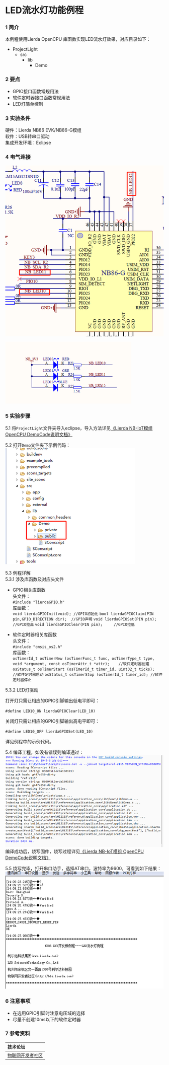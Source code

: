 # LED流水灯功能例程

### 1 简介

本例程使用Lierda OpenCPU 库函数实现LED流水灯效果，对应目录如下：

- ProjectLight
  - src
    - lib
      - Demo

### 2 要点

- GPIO接口函数常规用法
- 软件定时器接口函数常规用法
- LED灯简单控制

### 3 实验条件

硬件：Lierda NB86 EVK/NB86-G模组  
软件：USB转串口驱动  
集成开发环境：Eclipse  

### 4 电气连接
![光线传感器连接示意图](../../Picture/LED流水灯1.png)

![光线传感器连接示意图](../../Picture/LED流水灯2.png)
### 5 实验步骤
5.1 将`ProjectLight`文件夹导入eclipse，导入方法详见[《Lierda NB-IoT模组 OpenCPU DemoCode说明文档》
](../../Doc/基本资料/Lierda_NB-IoT模组OpenCPU_DEMO说明文档V1.8_190403.pdf)

5.2 打开`Demo`文件夹下示例代码：  
![示例代码](../../Picture/光感示例代码1.png)

5.3 例程详解  
5.3.1 涉及库函数及对应头文件  
- GPIO相关库函数  
头文件：  
`#include "lierdaGPIO.h"`  
库函数：  
`void lierdaGPIOInit(void);	//GPIO初始化`
`bool lierdaGPIOClaim(PIN pin,GPIO_DIRECTION dir);	//GPIO声明`
`void lierdaGPIOSet(PIN pin); 	//GPIO拉高`
`void lierdaGPIOClear(PIN pin); 	//GPIO拉低`
 

- 软件定时器相关库函数  
头文件：  
`#include "cmsis_os2.h"`  
库函数：  
`osTimerId_t osTimerNew (osTimerFunc_t func, osTimerType_t type, void *argument, const osTimerAttr_t *attr);	//软件定时器创建`
`osStatus_t osTimerStart (osTimerId_t timer_id, uint32_t ticks);		//软件定时器启动`
`osStatus_t osTimerStop (osTimerId_t timer_id);	//软件定时器停止`
 
5.3.2 LED灯驱动

打开灯只需让相应的GPIO引脚输出低电平即可：

`#define LED10_ON lierdaGPIOClear(LED_10)`

关闭灯只需让相应的GPIO引脚输出高电平即可：

`#define LED10_OFF lierdaGPIOSet(LED_10)`

详见例程中的示例代码。

5.4  编译工程，如没有错误则编译通过：  
![编译结果](../../Picture/编译结果.jpg)  
编译成功后，烧写固件，烧写过程详见[《Lierda NB-IoT模组 OpenCPU DemoCode说明文档》
](../../Doc/基本资料/Lierda_NB-IoT模组OpenCPU_DEMO说明文档V1.8_190403.pdf)

5.5 烧写完毕，打开串口助手，选择AT串口，波特率为9600，可看到如下结果：  
![结果展示](../../Picture/流水灯结果展示.png)

### 6 注意事项

- 在选用GPIO引脚时注意电压域的选择
- 尽量不创建10ms以下的软件定时器


### 7 参考资料

| 技术论坛 |
| :----------- |
| [物联网开发者社区](http://bbs.lierda.com) |